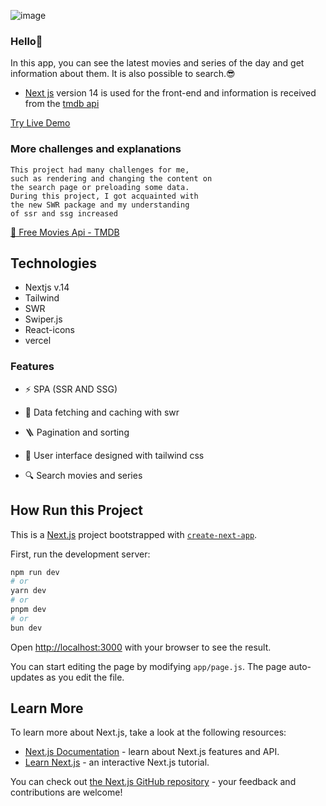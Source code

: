 ![image](https://imgurl.ir/uploads/p29780_next-movie-github-poster.jpg)
  

### Hello🤚
In this app, you can see the latest movies and series of the day and get information about them.
It is also possible to search.😎
- [Next js](https://nextjs.org/) version 14 is used for the front-end and information is received from the [tmdb api](https://developer.themoviedb.org/docs/getting-started)
  
[Try Live Demo](https://a-hosseini.ir/projects/weather)

### More challenges and explanations
    This project had many challenges for me,
    such as rendering and changing the content on
    the search page or preloading some data.
    During this project, I got acquainted with
    the new SWR package and my understanding 
    of ssr and ssg increased


[🧩 Free Movies Api - TMDB ](https://developer.themoviedb.org/docs/getting-started)


## Technologies
- Nextjs v.14
- Tailwind
- SWR
- Swiper.js
- React-icons
- vercel
### Features


- ⚡ SPA (SSR AND SSG) 

- 🎲 Data fetching and caching with swr 

- 🪜 Pagination and sorting

- 🌈 User interface designed with tailwind css

- 🔍 Search movies and series


## How Run this Project

This is a [Next.js](https://nextjs.org/) project bootstrapped with [`create-next-app`](https://github.com/vercel/next.js/tree/canary/packages/create-next-app).

First, run the development server:

```bash
npm run dev
# or
yarn dev
# or
pnpm dev
# or
bun dev
```

Open [http://localhost:3000](http://localhost:3000) with your browser to see the result.

You can start editing the page by modifying `app/page.js`. The page auto-updates as you edit the file.

## Learn More

To learn more about Next.js, take a look at the following resources:

- [Next.js Documentation](https://nextjs.org/docs) - learn about Next.js features and API.
- [Learn Next.js](https://nextjs.org/learn) - an interactive Next.js tutorial.

You can check out [the Next.js GitHub repository](https://github.com/vercel/next.js/) - your feedback and contributions are welcome!